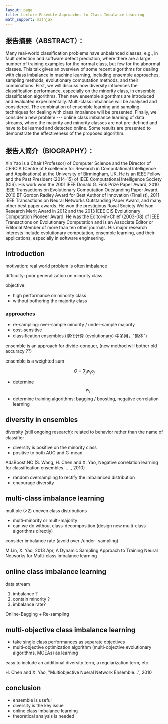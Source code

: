 ```yaml
---
layout: page
title: Lecture Ensemble Approaches to Class Imbalance Learning
math_support: mathjax
---
```



## 报告摘要（ABSTRACT）：

Many real-world classification problems have unbalanced classes, e.g., in fault detection and software defect prediction, where there are a large number of training examples for the normal class, but few for the abnormal classes. This talk gives an overview of some recent algorithms for dealing with class imbalance in machine learning, including ensemble approaches, sampling methods, evolutionary computation methods, and their combinations. First, we will discuss how diversity influences the classification performance, especially on the minority class, in ensemble classification algorithms. Then new ensemble algorithms are introduced and evaluated experimentally. Multi-class imbalance will be analysed and considered. The combination of ensemble learning and sampling techniques for dealing with class imbalance will be presented. Finally, we consider a new problem --- online class imbalance learning of data streams, where the majority and minority classes are not pre-defined and have to be learned and detected online. Some results are presented to demonstrate the effectiveness of the proposed algorithm.

## 报告人简介（BIOGRAPHY）：

Xin Yao is a Chair (Professor) of Computer Science and the Director of CERCIA (Centre of Excellence for Research in Computational Intelligence and Applications) at the University of Birmingham, UK. He is an IEEE Fellow and the Past President (2014-15) of IEEE Computational Intelligence Society (CIS). His work won the 2001 IEEE Donald G. Fink Prize Paper Award, 2010 IEEE Transactions on Evolutionary Computation Outstanding Paper Award, 2010 BT Gordon Radley Award for Best Author of Innovation (Finalist), 2011 IEEE Transactions on Neural Networks Outstanding Paper Award, and many other best paper awards. He won the prestigious Royal Society Wolfson Research Merit Award in 2012 and the 2013 IEEE CIS Evolutionary Computation Pioneer Award. He was the Editor-in-Chief (2003-08) of IEEE Transactions on Evolutionary Computation and is an Associate Editor or Editorial Member of more than ten other journals. His major research interests include evolutionary computation, ensemble learning, and their applications, especially in software engineering.

## introduction

motivation: real world problem is often imbalance

difficulty: poor generalization on minority class

objective:

- high performance on minority class 
- without bothering the majority class

### approaches

- re-sampling: over-sample minority / under-sample majority
- cost-sensitive
- classification ensembles (演化计算 (evolutionary) 中多用，"集体")

ensemble is an approach for divide-conquer, (new method will bother old accuracy ??)

ensemble is a weighted sum

$$
O = \sum_j w_jo_j
$$

- determine $$w_j$$
- determine training algorithms: bagging / boosting, negative correlation learning

## diversity in ensembles

diversity (still ongoing research): related to behavior rather than the name of classifier

- diversity is positive on the minority class
- positive to both AUC and G-mean

AdaBoost.NC (S. Wang, H. Chen and X. Yao, Negative correlation learning for classification ensembles. ...., 2010)

- random oversampling to rectify the imbalanced distribution
- encourage diversity

## multi-class imbalance learning

multiple (>2) uneven class distributions

- multi-minority or multi-majority
- can we do without class-decomposition (design new multi-class algorithms directly)

consider imbalance rate (avoid over-/under- sampling)

M.Lin, X. Yao, 2013 Apr, A Dynamic Sampling Approach to Training Neural Networks for Multi-class imbalance learning

## online class imbalance learning

data stream 

1. imbalance ?
2. contain minority ?
3. imbalance rate?

Online-Bagging + Re-sampling

## multi-objective class imbalance learning

- take single class performances as separate objectives
- multi-objective optimization algorithm (multi-objective evolutionary algorithms, MOEAs) as learning

easy to include an additional diversity term, a regularization term, etc.

H. Chen and X. Yao, "Multiobjective Nueral Network Ensemble...", 2010

## conclusion

- ensemble is useful
- diversity is the key issue
- online class imbalance learning
- theoretical analysis is needed




